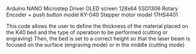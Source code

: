 Arduino NANO
Microstep Driver
OLED screen 128x64 SSD1306
Rotary Encoder + push button model KY-040
Stepper motor model 17HS4401

This code allows the user to define the thickness of the material placed on the K40 bed and the type of operation to be performed (cutting or engraving)
Then, the bed is set to a correct height so that the laser beam is focused on the surface (engraving mode) or in the middle (cutting mode)

